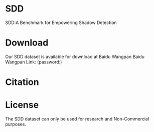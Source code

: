 # SDD
SDD:A Benchmark for Empowering Shadow Detection
# Download
Our SDD dataset is available for download at Baidu Wangpan.Baidu Wangpan Link: (password:)
# Citation

# License
The SDD dataset can only be used for research and Non-Commercial purposes.
